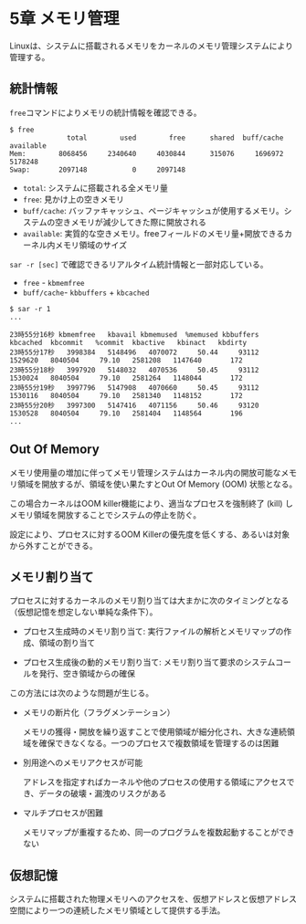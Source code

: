 # 5章 メモリ管理

Linuxは、システムに搭載されるメモリをカーネルのメモリ管理システムにより管理する。

## 統計情報

`free`コマンドによりメモリの統計情報を確認できる。

```
$ free
              total        used        free      shared  buff/cache   available
Mem:        8068456     2340640     4030844      315076     1696972     5178248
Swap:       2097148           0     2097148
```

- `total`: システムに搭載される全メモリ量
- `free`: 見かけ上の空きメモリ
- `buff/cache`: バッファキャッシュ、ページキャッシュが使用するメモリ。システムの空きメモリが減少してきた際に開放される
- `available`: 実質的な空きメモリ。freeフィールドのメモリ量+開放できるカーネル内メモリ領域のサイズ

`sar -r [sec]` で確認できるリアルタイム統計情報と一部対応している。

- `free` - `kbmemfree`
- `buff/cache`- `kbbuffers` + `kbcached`

```
$ sar -r 1
...

23時55分16秒 kbmemfree   kbavail kbmemused  %memused kbbuffers  kbcached  kbcommit   %commit  kbactive   kbinact   kbdirty
23時55分17秒   3998384   5148496   4070072     50.44     93112   1529620   8040504     79.10   2581208   1147640       172
23時55分18秒   3997920   5148032   4070536     50.45     93112   1530024   8040504     79.10   2581264   1148044       172
23時55分19秒   3997796   5147908   4070660     50.45     93112   1530116   8040504     79.10   2581340   1148152       172
23時55分20秒   3997300   5147416   4071156     50.46     93120   1530528   8040504     79.10   2581404   1148564       196
...
```

## Out Of Memory

メモリ使用量の増加に伴ってメモリ管理システムはカーネル内の開放可能なメモリ領域を開放するが、領域を使い果たすとOut Of Memory (OOM) 状態となる。

この場合カーネルはOOM killer機能により、適当なプロセスを強制終了 (kill) しメモリ領域を開放することでシステムの停止を防ぐ。

設定により、プロセスに対するOOM Killerの優先度を低くする、あるいは対象から外すことができる。

## メモリ割り当て

プロセスに対するカーネルのメモリ割り当ては大まかに次のタイミングとなる（仮想記憶を想定しない単純な条件下）。

- プロセス生成時のメモリ割り当て: 実行ファイルの解析とメモリマップの作成、領域の割り当て

- プロセス生成後の動的メモリ割り当て: メモリ割り当て要求のシステムコールを発行、空き領域からの確保

この方法には次のような問題が生じる。

- メモリの断片化（フラグメンテーション）

    メモリの獲得・開放を繰り返すことで使用領域が細分化され、大きな連続領域を確保できなくなる。一つのプロセスで複数領域を管理するのは困難

- 別用途へのメモリアクセスが可能

    アドレスを指定すればカーネルや他のプロセスの使用する領域にアクセスでき、データの破壊・漏洩のリスクがある

- マルチプロセスが困難

    メモリマップが重複するため、同一のプログラムを複数起動することができない

## 仮想記憶

システムに搭載された物理メモリへのアクセスを、仮想アドレスと仮想アドレス空間により一つの連続したメモリ領域として提供する手法。
